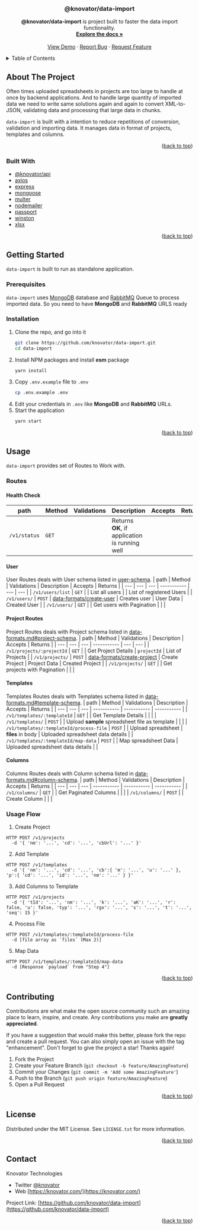 <div id="top"></div>
<!--
*** Thanks for checking out the Best-README-Template. If you have a suggestion
*** that would make this better, please fork the repo and create a pull request
*** or simply open an issue with the tag "enhancement".
*** Don't forget to give the project a star!
*** Thanks again! Now go create something AMAZING! :D
-->



<!-- PROJECT SHIELDS -->
<!--
*** I'm using markdown "reference style" links for readability.
*** Reference links are enclosed in brackets [ ] instead of parentheses ( ).
*** See the bottom of this document for the declaration of the reference variables
*** for contributors-url, forks-url, etc. This is an optional, concise syntax you may use.
*** https://www.markdownguide.org/basic-syntax/#reference-style-links
-->

<!-- PROJECT LOGO -->
<br />
<div align="center">

<h3 align="center">@knovator/data-import</h3>

  <p align="center">
    <b>@knovator/data-import</b> is project built to faster the data import functionality.
    <br />
    <a href="https://github.com/knovator/data-import"><strong>Explore the docs »</strong></a>
    <br />
    <br />
    <a href="https://github.com/knovator/data-import">View Demo</a>
    ·
    <a href="https://github.com/knovator/data-import/issues">Report Bug</a>
    ·
    <a href="https://github.com/knovator/data-import/issues">Request Feature</a>
  </b>
</div>



<!-- TABLE OF CONTENTS -->
<details>
  <summary>Table of Contents</summary>
  <ol>
    <li>
      <a href="#about-the-project">About The Project</a>
      <ul>
        <li><a href="#built-with">Built With</a></li>
      </ul>
    </li>
    <li>
      <a href="#getting-started">Getting Started</a>
      <ul>
        <li><a href="#prerequisites">Prerequisites</a></li>
        <li><a href="#installation">Installation</a></li>
      </ul>
    </li>
    <li><a href="#usage">Usage</a></li>
    <li><a href="#roadmap">Roadmap</a></li>
    <li><a href="#contributing">Contributing</a></li>
    <li><a href="#license">License</a></li>
    <li><a href="#contact">Contact</a></li>
    <li><a href="#acknowledgments">Acknowledgments</a></li>
  </ol>
</details>


<!-- ABOUT THE PROJECT -->
## About The Project

Often times uploaded spreadsheets in projects are too large to handle at once by backend applications. And to handle large quantity of imported data we need to write same solutions again and again to convert XML-to-JSON, validating data and processing that large data in chunks.  

`data-import` is built with a intention to reduce repetitions of conversion, validation and importing data. It manages data in format of projects, templates and columns.

<p align="right">(<a href="#top">back to top</a>)</p>

### Built With

* [@knovator/api](https://www.npmjs.com/package/@knovator/api)
* [axios](https://www.npmjs.com/package/axios)
* [express](https://www.npmjs.com/package/express)
* [mongoose](https://www.npmjs.com/package/mongoose)
* [multer](https://www.npmjs.com/package/multer)
* [nodemailer](https://www.npmjs.com/package/nodemailer)
* [passport](https://www.npmjs.com/package/passport)
* [winston](https://www.npmjs.com/package/winston)
* [xlsx](https://www.npmjs.com/package/xlsx)

<p align="right">(<a href="#top">back to top</a>)</p>



<!-- GETTING STARTED -->
## Getting Started
`data-import` is built to run as standalone application.

### Prerequisites
`data-import` uses [MongoDB](https://www.mongodb.com/) database and [RabbitMQ](https://www.rabbitmq.com/) Queue to process imported data. So you need to have **MongoDB** and **RabbitMQ** URLS ready

### Installation

1. Clone the repo, and go into it
   ```sh
   git clone https://github.com/knovator/data-import.git
   cd data-import
   ```
2. Install NPM packages and install **esm** package
   ```sh
   yarn install
   ```
3. Copy `.env.example` file to `.env`
    ```sh
    cp .env.example .env
    ```
4. Edit your credentials in `.env` like **MongoDB** and **RabbitMQ** URLs.
5. Start the application
    ```sh
    yarn start
    ```

<p align="right">(<a href="#top">back to top</a>)</p>



<!-- USAGE EXAMPLES -->
## Usage

`data-import` provides set of Routes to Work with.

### Routes

#### Health Check
| path | Method | Validations | Description | Accepts | Returns |
| --- | --- | --- | ----------- | --- | --- |
| `/v1/status` | `GET` | | Returns **OK**, if application is running well | | |

#### User
User Routes deals with User schema listed in [user-schema](data-formats.md#user-schema).
| path | Method | Validations | Description | Accepts | Returns |
| --- | --- | --- | ----------- | --- | --- |
| `/v1/users/list` | `GET` | | List all users | | List of registered Users |
| `/v1/users/` | `POST` | [data-formats/create-user](data-formats.md#create-user) | Creates user | User Data | Created User |
| `/v1/users/` | `GET` | | Get users with Pagination | | |

#### Project Routes
Project Routes deals with Project schema listed in [data-formats.md#project-schema](data-formats.md#project-schema).
| path | Method | Validations | Description | Accepts | Returns |
| --- | --- | --- | ----------- | --- | --- |
| `/v1/projects/:projectId` | `GET` | | Get Project Details | `projectId` | List of Projects |
| `/v1/projects/` | `POST` | [data-formats/create-project](data-formats.md#create-project) | Create Project | Project Data | Created Project |
| `/v1/projects/` | `GET` | | Get projects with Pagination | | |


#### Templates
Templates Routes deals with Templates schema listed in [data-formats.md#template-schema](data-formats.md#template-schema).
| path | Method | Validations | Description | Accepts | Returns |
| --- | --- | --- | ----------- | ----------- | ----------- |
| `/v1/templates/:templateId` | `GET` | | Get Template Details | | |
| `/v1/templates/` | `POST` | | Upload **sample** spreadsheet file as template | | |
| `/v1/templates/:templateId/process-file` | `POST` | | Upload spreadsheet | **files** in body | Uploaded spreadsheet data details |
| `/v1/templates/:templateId/map-data` | `POST` | | Map spreadsheet Data | Uploaded spreadsheet data details | |

#### Columns
Columns Routes deals with Column schema listed in [data-formats.md#column-schema](data-formats.md#column-schema).
| path | Method | Validations | Description | Accepts | Returns |
| --- | --- | --- | ----------- | ----------- | ----------- |
| `/v1/columns/` | `GET` | | Get Paginated Columns | | |
| `/v1/columns/` | `POST` | | Create Column | | |

### Usage Flow
1. Create Project
```cURL
HTTP POST /v1/projects
  -d '{ 'nm': '...', 'cd': '...', 'cbUrl': '...' }'
```

2. Add Template
```
HTTP POST /v1/templates
  -d '{ 'nm': '...', 'cd': '...', 'cb':{ 'm': '...', 'u': '...' }, 'p':{ 'cd': '...', 'id': '...', 'nm': '...' } }'
```

3. Add Columns to Template
```
HTTP POST /v1/projects
  -d '{ 'tId': '...', 'nm': '...', 'k': '...', 'aK': '...', 'r': false, 'u': false, 'typ': '...', 'rgx': '...', 's': '...', 't': '...', 'seq': 15 }'
```

4. Process File
```
HTTP POST /v1/templates/:templateId/process-file
  -d [file array as `files` (Max 2)]
```

5. Map Data
```
HTTP POST /v1/templates/:templateId/map-data
  -d [Response `payload` from "Step 4"]
```


<p align="right">(<a href="#top">back to top</a>)</p>


<!-- CONTRIBUTING -->
## Contributing

Contributions are what make the open source community such an amazing place to learn, inspire, and create. Any contributions you make are **greatly appreciated**.

If you have a suggestion that would make this better, please fork the repo and create a pull request. You can also simply open an issue with the tag "enhancement".
Don't forget to give the project a star! Thanks again!

1. Fork the Project
2. Create your Feature Branch (`git checkout -b feature/AmazingFeature`)
3. Commit your Changes (`git commit -m 'Add some AmazingFeature'`)
4. Push to the Branch (`git push origin feature/AmazingFeature`)
5. Open a Pull Request

<p align="right">(<a href="#top">back to top</a>)</p>



<!-- LICENSE -->
## License

Distributed under the MIT License. See `LICENSE.txt` for more information.

<p align="right">(<a href="#top">back to top</a>)</p>


<!-- CONTACT -->
## Contact

Knovator Technologies
- Twitter [@knovator](https://twitter.com/knovator)
- Web [https://knovator.com/](https://knovator.com/)

Project Link: [https://github.com/knovator/data-import](https://github.com/knovator/data-import)

<p align="right">(<a href="#top">back to top</a>)</p>